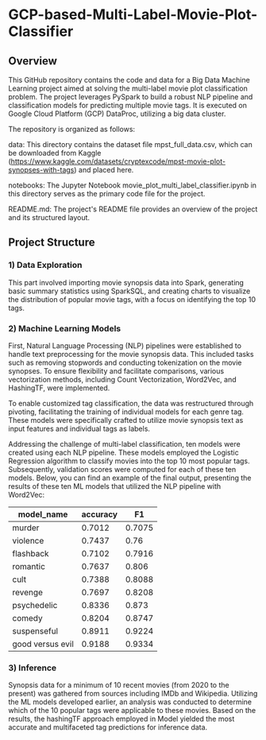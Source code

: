 # GCP-based-Multi-Label-Movie-Plot-Classifier

## Overview
This GitHub repository contains the code and data for a Big Data Machine Learning project aimed at solving the multi-label movie plot classification problem. The project leverages PySpark to build a robust NLP pipeline and classification models for predicting multiple movie tags. It is executed on Google Cloud Platform (GCP) DataProc, utilizing a big data cluster.

The repository is organized as follows:

data: This directory contains the dataset file mpst_full_data.csv, which can be downloaded from Kaggle (https://www.kaggle.com/datasets/cryptexcode/mpst-movie-plot-synopses-with-tags) and placed here.

notebooks: The Jupyter Notebook movie_plot_multi_label_classifier.ipynb in this directory serves as the primary code file for the project. 

README.md: The project's README file provides an overview of the project and its structured layout.

## Project Structure
### 1) Data Exploration
This part involved importing movie synopsis data into Spark, generating basic summary statistics using SparkSQL, and creating charts to visualize the distribution of popular movie tags, with a focus on identifying the top 10 tags. 

### 2) Machine Learning Models
First, Natural Language Processing (NLP) pipelines were established to handle text preprocessing for the movie synopsis data. This included tasks such as removing stopwords and conducting tokenization on the movie synopses. To ensure flexibility and facilitate comparisons, various vectorization methods, including Count Vectorization, Word2Vec, and HashingTF, were implemented.

To enable customized tag classification, the data was restructured through pivoting, facilitating the training of individual models for each genre tag. These models were specifically crafted to utilize movie synopsis text as input features and individual tags as labels.

Addressing the challenge of multi-label classification, ten models were created using each NLP pipeline. These models employed the Logistic Regression algorithm to classify movies into the top 10 most popular tags. Subsequently, validation scores were computed for each of these ten models. Below, you can find an example of the final output, presenting the results of these ten ML models that utilized the NLP pipeline with Word2Vec:

|      model_name|accuracy|    F1|
|----------------|--------|------|
|          murder|  0.7012|0.7075|
|        violence|  0.7437|  0.76|
|       flashback|  0.7102|0.7916|
|        romantic|  0.7637| 0.806|
|            cult|  0.7388|0.8088|
|         revenge|  0.7697|0.8208|
|     psychedelic|  0.8336| 0.873|
|          comedy|  0.8204|0.8747|
|     suspenseful|  0.8911|0.9224|
|good versus evil|  0.9188|0.9334|


### 3) Inference
Synopsis data for a minimum of 10 recent movies (from 2020 to the present) was gathered from sources including IMDb and Wikipedia. Utilizing the ML models developed earlier, an analysis was conducted to determine which of the 10 popular tags were applicable to these movies. Based on the results, the hashingTF approach employed in Model yielded the most accurate and multifaceted tag predictions for inference data.






